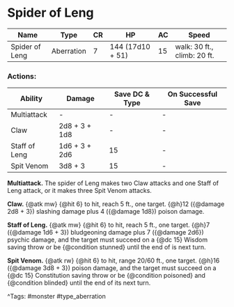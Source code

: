 # Spider of Leng

| Name | Type | CR | HP | AC | Speed |
|------|------|----|----|----|-------|
| Spider of Leng | Aberration | 7 | 144 (17d10 + 51) | 15 | walk: 30 ft., climb: 20 ft. |

### Actions:

| Ability | Damage | Save DC & Type | On Successful Save |
|---------|--------|----------------|--------------------|
| Multiattack | - | - | - |
| Claw | 2d8 + 3 + 1d8 | - | - |
| Staff of Leng | 1d6 + 3 + 2d6 | 15 | - |
| Spit Venom | 3d8 + 3 | 15 | - |


**Multiattack.** The spider of Leng makes two Claw attacks and one Staff of Leng attack, or it makes three Spit Venom attacks.

**Claw.** {@atk mw} {@hit 6} to hit, reach 5 ft., one target. {@h}12 ({@damage 2d8 + 3}) slashing damage plus 4 ({@damage 1d8}) poison damage.

**Staff of Leng.** {@atk mw} {@hit 6} to hit, reach 5 ft., one target. {@h}7 ({@damage 1d6 + 3}) bludgeoning damage plus 7 ({@damage 2d6}) psychic damage, and the target must succeed on a {@dc 15} Wisdom saving throw or be {@condition stunned} until the end of is next turn.

**Spit Venom.** {@atk rw} {@hit 6} to hit, range 20/60 ft., one target. {@h}16 ({@damage 3d8 + 3}) poison damage, and the target must succeed on a {@dc 15} Constitution saving throw or be {@condition poisoned} and {@condition blinded} until the end of its next turn.

^Tags: #monster #type_aberration